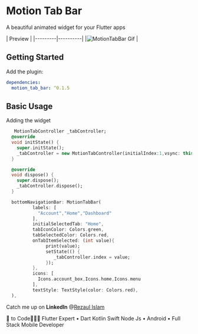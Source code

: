 # Motion Tab Bar

A beautiful animated widget for your Flutter apps

| Preview |
|---------|----------|
|![MotionTabBar Gif](https://github.com/therezacuet/Motion-Tab-Bar/blob/master/motiontabbar.gif?raw=true) |


## Getting Started

Add the plugin:

```yaml
dependencies:
  motion_tab_bar: ^0.1.5
```

## Basic Usage

Adding the widget

```dart
   MotionTabController _tabController;
  @override
  void initState() {
    super.initState();
    _tabController = new MotionTabController(initialIndex:1,vsync: this);
  }

  @override
  void dispose() {
    super.dispose();
    _tabController.dispose();
  }

  bottomNavigationBar: MotionTabBar(
          labels: [
            "Account","Home","Dashboard"
          ],
          initialSelectedTab: "Home",
          tabIconColor: Colors.green,
          tabSelectedColor: Colors.red,
          onTabItemSelected: (int value){
               print(value);
               setState(() {
                  _tabController.index = value;
               });
          },
          icons: [
            Icons.account_box,Icons.home,Icons.menu
          ],
          textStyle: TextStyle(color: Colors.red),
  ),

```


Catch me up on **LinkedIn** @[Rezaul Islam](www.linkedin.com/in/therezacuet "Rezaul Islam")

💙 to Code👨🏽‍💻 Flutter Expert • Dart Kotlin Swift Node Js • Android • Full Stack Mobile Developer
